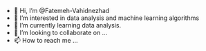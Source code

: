 - 👋 Hi, I’m @Fatemeh-Vahidnezhad
- 👀 I’m interested in data analysis and machine learning algorithms
- 🌱 I’m currently learning data analysis.
- 💞️ I’m looking to collaborate on ...
- 📫 How to reach me ...

<!---
Fatemeh-Vahidnezhad/Fatemeh-Vahidnezhad is a ✨ special ✨ repository because its `README.md` (this file) appears on your GitHub profile.
You can click the Preview link to take a look at your changes.
--->
